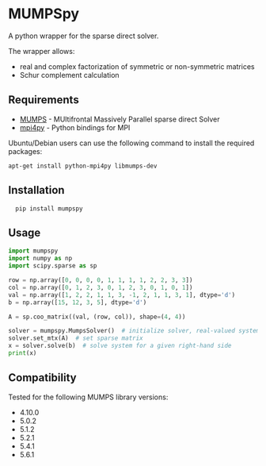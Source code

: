 MUMPSpy
=======

A python wrapper for the sparse direct solver.

The wrapper allows:

* real and complex factorization of symmetric or non-symmetric matrices
* Schur complement calculation

Requirements
------------

* [MUMPS](http://mumps-solver.org) - MUltifrontal Massively Parallel sparse
  direct Solver
* [mpi4py](http://mpi4py.scipy.org/) - Python bindings for MPI

Ubuntu/Debian users can use the following command to install the required
packages:

    apt-get install python-mpi4py libmumps-dev

Installation
------------

      pip install mumpspy

Usage
-----

```python
import mumpspy
import numpy as np
import scipy.sparse as sp

row = np.array([0, 0, 0, 0, 1, 1, 1, 1, 2, 2, 3, 3])
col = np.array([0, 1, 2, 3, 0, 1, 2, 3, 0, 1, 0, 1])
val = np.array([1, 2, 2, 1, 1, 3, -1, 2, 1, 1, 3, 1], dtype='d')
b = np.array([15, 12, 3, 5], dtype='d')

A = sp.coo_matrix((val, (row, col)), shape=(4, 4))

solver = mumpspy.MumpsSolver()  # initialize solver, real-valued system
solver.set_mtx(A)  # set sparse matrix
x = solver.solve(b)  # solve system for a given right-hand side
print(x)
```

Compatibility
-------------

Tested for the following MUMPS library versions:

* 4.10.0
* 5.0.2
* 5.1.2
* 5.2.1
* 5.4.1
* 5.6.1
